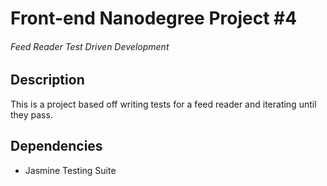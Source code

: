 # Front-end Nanodegree Project #4

###### Feed Reader Test Driven Development 

## Description
This is a project based off writing tests for a feed reader and iterating until they pass.

## Dependencies
- Jasmine Testing Suite
